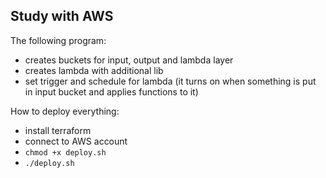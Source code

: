 ## Study with AWS

The following program:
- creates buckets for input, output and lambda layer
- creates lambda with additional lib
- set trigger and schedule for lambda 
  (it turns on when something is put in input bucket and
  applies functions to it)
  

How to deploy everything:
- install terraform
- connect to AWS account
- `chmod +x deploy.sh`
- `./deploy.sh`
